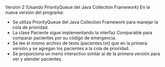 Version 2 (Usando PriorityQueue del Java Collection Framework)
En la nueva versión del programa:

- Se utiliza PriorityQueue del Java Collection Framework para manejar la cola de prioridad.
- La clase Paciente sigue implementando la interfaz Comparable para comparar pacientes por su código de emergencia.
- Se lee el mismo archivo de texto (pacientes.txt) que en la primera versión y se agregan los pacientes a la cola de prioridad.
- Se proporciona un menú interactivo similar al de la primera versión para ver y atender pacientes.
